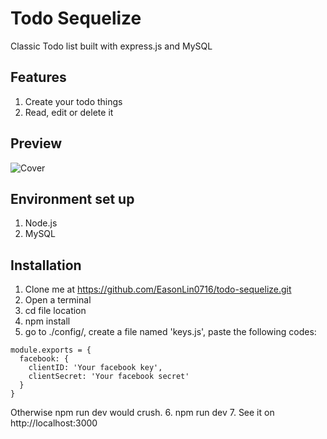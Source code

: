 # Todo Sequelize
Classic Todo list built with express.js and MySQL
## Features
1. Create your todo things
2. Read, edit or delete it
## Preview
![Cover]()
## Environment set up
1. Node.js
2. MySQL
## Installation
1. Clone me at https://github.com/EasonLin0716/todo-sequelize.git
2. Open a terminal
3. cd file location
4. npm install
5. go to ./config/, create a file named 'keys.js', paste the following codes:
```
module.exports = {
  facebook: {
    clientID: 'Your facebook key',
    clientSecret: 'Your facebook secret'
  }
}
```
Otherwise npm run dev would crush.
6. npm run dev
7. See it on http://localhost:3000